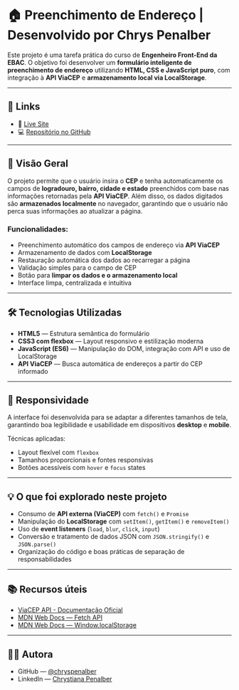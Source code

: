 # 🏠 Preenchimento de Endereço | Desenvolvido por Chrys Penalber

Este projeto é uma tarefa prática do curso de **Engenheiro Front-End da EBAC**.
O objetivo foi desenvolver um **formulário inteligente de preenchimento de endereço** utilizando **HTML, CSS e JavaScript puro**, com integração à **API ViaCEP** e **armazenamento local via LocalStorage**.

---

## 🔗 Links

* 🔴 [Live Site](https://chryspenalber.github.io/tarefa-7/)
* 💻 [Repositório no GitHub](https://chryspenalber.github.io/tarefa-7-web-api/)

---

## 📐 Visão Geral

O projeto permite que o usuário insira o **CEP** e tenha automaticamente os campos de **logradouro, bairro, cidade e estado** preenchidos com base nas informações retornadas pela **API ViaCEP**.
Além disso, os dados digitados são **armazenados localmente** no navegador, garantindo que o usuário não perca suas informações ao atualizar a página.

### Funcionalidades:

* Preenchimento automático dos campos de endereço via **API ViaCEP**
* Armazenamento de dados com **LocalStorage**
* Restauração automática dos dados ao recarregar a página
* Validação simples para o campo de CEP
* Botão para **limpar os dados e o armazenamento local**
* Interface limpa, centralizada e intuitiva

---

## 🛠️ Tecnologias Utilizadas

* **HTML5** — Estrutura semântica do formulário
* **CSS3 com flexbox** — Layout responsivo e estilização moderna
* **JavaScript (ES6)** — Manipulação do DOM, integração com API e uso de LocalStorage
* **API ViaCEP** — Busca automática de endereços a partir do CEP informado

---

## 📲 Responsividade

A interface foi desenvolvida para se adaptar a diferentes tamanhos de tela, garantindo boa legibilidade e usabilidade em dispositivos **desktop** e **mobile**.

Técnicas aplicadas:

* Layout flexível com `flexbox`
* Tamanhos proporcionais e fontes responsivas
* Botões acessíveis com `hover` e `focus` states

---

## 💡 O que foi explorado neste projeto

* Consumo de **API externa (ViaCEP)** com `fetch()` e `Promise`
* Manipulação do **LocalStorage** com `setItem()`, `getItem()` e `removeItem()`
* Uso de **event listeners** (`load`, `blur`, `click`, `input`)
* Conversão e tratamento de dados JSON com `JSON.stringify()` e `JSON.parse()`
* Organização do código e boas práticas de separação de responsabilidades

---

## 📚 Recursos úteis

* [ViaCEP API - Documentação Oficial](https://viacep.com.br/)
* [MDN Web Docs — Fetch API](https://developer.mozilla.org/pt-BR/docs/Web/API/Fetch_API)
* [MDN Web Docs — Window.localStorage](https://developer.mozilla.org/pt-BR/docs/Web/API/Window/localStorage)

---

## 👩‍💻 Autora

* GitHub — [@chryspenalber](https://github.com/chryspenalber)
* LinkedIn — [Chrystiana Penalber](https://www.linkedin.com/in/chrystiana-penalber/)
